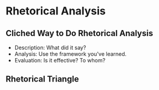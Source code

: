 # Rhetorical Analysis

## Cliched Way to Do Rhetorical Analysis

- Description: What did it say?
- Analysis: Use the framework you've learned.
- Evaluation: Is it effective? To whom?

## Rhetorical Triangle
[](rhetoric_triangle.png)
